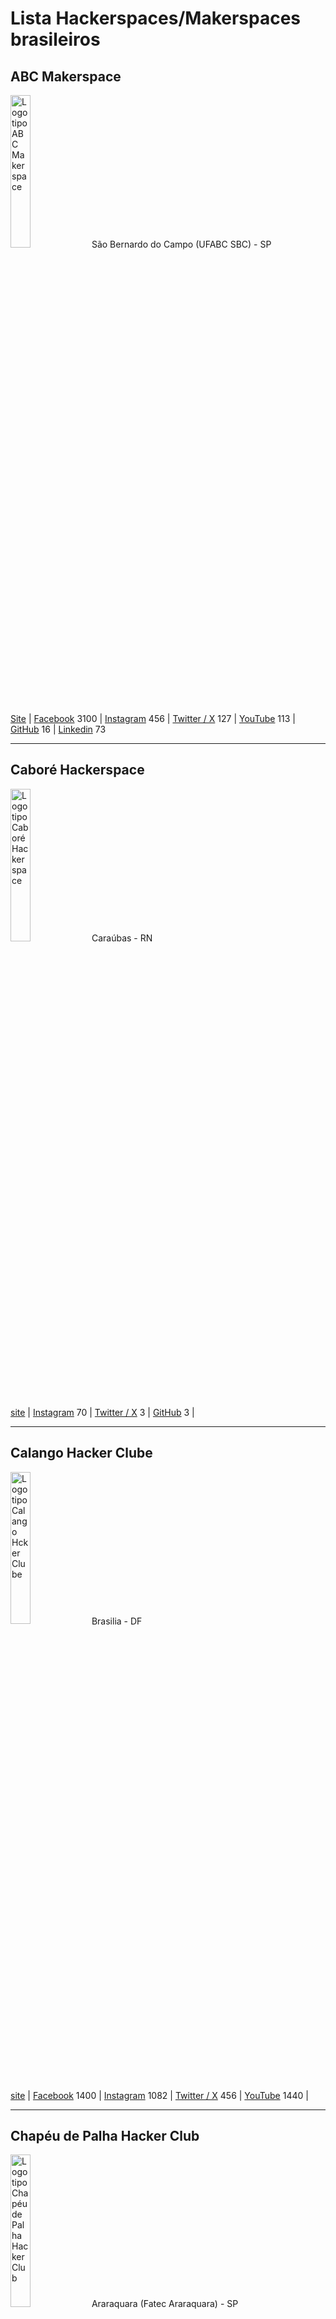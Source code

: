 # Lista Hackerspaces/Makerspaces brasileiros

## ABC Makerspace 

<img src="https://github.com/dumonths/logos/blob/main/abc.png" height="25%" width="25%" alt="Logotipo ABC Makerspace"> São Bernardo do Campo (UFABC SBC) - SP

[Site](https://abcmakerspace.com.br/) | 
[Facebook](https://www.facebook.com/abcmakerspace) 3100 | 
[Instagram](https://www.instagram.com/abcmakerspace/) 456 | 
[Twitter / X](https://twitter.com/abcmakerspace) 127 | 
[YouTube](https://www.youtube.com/channel/UC-llGrye7YYeCX0gTKFbILQ) 113 | 
[GitHub](https://github.com/ABCMakerspace) 16 | 
[Linkedin](https://www.linkedin.com/company/abcmakerspace) 73

________________________________________________________
## Caboré Hackerspace 

<img src="https://github.com/dumonths/logos/blob/main/CABORE.png" height="25%" width="25%" alt="Logotipo Caboré Hackerspace"> Caraúbas - RN

[site](https://www.caborehs.org/) | 
[Instagram](https://www.instagram.com/caborehackerspace) 70 | 
[Twitter / X](https://twitter.com/caborehs) 3 | 
[GitHub](https://github.com/caborehs) 3 | 



________________________________________________________
## Calango Hacker Clube

<img src="https://github.com/dumonths/logos/blob/main/CALANGO.png" height="25%" width="25%" alt="Logotipo Calango Hcker Clube"> Brasilia - DF

[site](https://www.calango.club) | 
[Facebook](https://www.facebook.com/calangohc) 1400 | 
[Instagram](https://www.instagram.com/calangoh4cker/) 1082 | 
[Twitter / X](https://twitter.com/calangohc) 456 | 
[YouTube](https://www.youtube.com/c/+CalangohackerClub) 1440 | 



________________________________________________________
## Chapéu de Palha Hacker Club

<img src="https://github.com/dumonths/logos/blob/main/CHAPEU.png" height="25%" width="25%" alt="Logotipo Chapéu de Palha Hacker Club"> Araraquara (Fatec Araraquara) - SP

[Instagram](https://www.instagram.com/chapeudepalhahackerclub/) 748 | 
[Linkedin](https://www.linkedin.com/company/chap%C3%A9u-de-palha-hacker-club/) 77

________________________________________________________
## Dumont Hackerspace

<img src="https://github.com/dumonths/logos/blob/main/DUMONT.png" height="25%" width="25%" alt="Logotipo Dumont Hackerspace">
 
O hackerspace dos hackerspaces, esta em eventos por todo o Brasil, itinerante.
 
[Facebook](https://www.facebook.com/DumontHackerspace/) 1500 | 
[Instagram](https://www.instagram.com/dumonths) 1771 | 
[Twitter / X](https://twitter.com/dumonths) 288 | 
[GitHub](https://github.com/dumonths) | 
________________________________________________________
## Garoa Hacker Clube

<img src="https://github.com/dumonths/logos/blob/main/GAROA.png" height="25%" width="25%" alt="Logotipo Garoa Hacker Clube"> São Paulo - SP

[site](https://garoa.net.br/) | 
[Facebook](https://www.facebook.com/GaroaHC/) 13000 | 
[Instagram](https://www.instagram.com/garoahc/) 2101 | 
[Twitter / X](https://twitter.com/garoahc) 6687 | 
[YouTube](https://www.youtube.com/channel/UCwY5dKKi8CWsv5_K9csmaew) 653 | 
[GitHub](https://github.com/garoa) 36 | 
[Linkedin](https://www.linkedin.com/company/garoa-hacker-clube/) 748
________________________________________________________
## GERSE - Grupo de Estudo em Robótica e Sistemas Embarcados 

<img src="https://github.com/dumonths/logos/blob/main/GERSE.png" height="25%" width="25%" alt="Logotipo GERSE"> Guarulhos (Instituto Federal de Guarulhos) - SP

[site](http://gerserobotica.com/) Offline | 
[Facebook](https://www.facebook.com/gerserobot) 513 | 
[Instagram](https://www.instagram.com/gerserobotica/?igshid=YmMyMTA2M2Y%3D) 255 | 
[Linkedin](https://www.linkedin.com/in/gerserob%C3%B3ticarob%C3%B3tica/) 7


________________________________________________________
## LHC - Laboratório Hacker de Campinas

<img src="https://github.com/dumonths/logos/blob/main/LHC.png" height="25%" width="25%" alt="Logotipo LHC"> Campinas - SP

[site](https://lhc.net.br/) | 
[Facebook](https://www.facebook.com/lhcnetbr) 2400 | 
[Instagram](https://www.instagram.com/lhcnetbr/) 475 | 
[Twitter / X](https://twitter.com/lhc_campinas) 1314 | 
[YouTube](https://www.youtube.com/c/LhcNetBr) 452 | 
[GitHub](https://github.com/lhc) 24 | 
[Linkedin](https://www.linkedin.com/company/laboratorio-hacker-de-campinas/) 904 | 
[PeerTube](https://peertube.lhc.net.br/) | 
________________________________________________________
## Maringá Hackerspace 

<img src="https://github.com/dumonths/logos/blob/main/MARINGA21.png" height="25%" width="25%" alt="Logotipo Maringá Hackerspace"> Maringá - PR

[site](http://wiki.hackerspace.maringa.br/) | 
[Facebook](https://www.facebook.com/hackerspacemaringa) 807 | 
[Instagram](https://www.instagram.com/hackerspacemaringa) 599 | 
[YouTube](https://www.youtube.com/@hackerspacemaringa2820) 14 | 
[GitHub](https://github.com/HackerSpaceMaringa) | 
[Linkedin](https://www.linkedin.com/company/hsmaringa/) 142


________________________________________________________
## Mate Hackers 

<img src="https://github.com/dumonths/logos/blob/main/MATE.png" height="25%" width="25%" alt="Logotipo Mate Hackers"> Porto Alegre - RS

[site](https://matehackers.org/) |
[Instagram](https://www.instagram.com/matehackers_/) 267 | 


________________________________________________________
## 0xe Hacker Club 

<img src="https://github.com/dumonths/logos/blob/main/OXE.png" height="25%" width="25%" alt="Logotipo 0xe Hacker Club"> Maceió - AL

[site](http://oxehacker.club/) | 
[Facebook](https://www.facebook.com/0xehackerclub/) 1800 | 
[Instagram](https://www.instagram.com/0xehackerclub/) 2269 | 
[Twitter / X](https://twitter.com/0xehackerclub) 459 | 
[YouTube](https://www.youtube.com/channel/UCyp9qyOaS9qhJ0lmRcjGesg) 129 | 
[Linkedin](https://www.linkedin.com/company/0xehackerclub/) 18

________________________________________________________
## Raul Hacker Club

<img src="https://github.com/dumonths/logos/blob/main/RAUL.png" height="25%" width="25%" alt="Logotipo Raul Hacker Club"> Salvador - BA

[site](https://raulhc.cc/) | 
[Facebook](https://www.facebook.com/raulhackerclub) 3300 | 
[Instagram](https://www.instagram.com/raulhackerclub/) 1328 | 
[Twitter / X](https://twitter.com/RaulHackerClub) 184 | 
[YouTube](https://www.youtube.com/@raulhackerclub) 30 |
[Linkedin](https://www.linkedin.com/company/raul-hacker-club/) 156

________________________________________________________
## Rio Maker Space 

<img src="https://github.com/dumonths/logos/blob/main/RIO.png" height="25%" width="25%" alt="Logotipo Rio Maker Space"> Rio de Janeiro - RJ

[site](https://www.riomakerspace.com.br/) | 
[Instagram](https://www.instagram.com/rio_maker_space/) 273 | 
[Linkedin](https://www.linkedin.com/company/riomakerspace/about/) 29

________________________________________________________
## THC - Teresina Hacker Clube 

<img src="https://github.com/dumonths/logos/blob/main/THC.png" height="25%" width="25%" alt="Logotipo Teresina Hacker Clube"> Teresina - PI

[site](https://teresinahc.github.io/) | 
[Instagram](https://www.instagram.com/teresinahc/) 1074 | 
[Twitter / X](https://twitter.com/teresinahc) 114 | 
[GitHub](https://github.com/teresinahc) 7 | 
[Linkedin](https://www.linkedin.com/company/teresina-hacker-clube/) 35

________________________________________________________


# Só achados pela internet, ainda não consegui contato
________________________________________________________
## Cora Coralina Hacker Clube    

<img src="https://github.com/dumonths/logos/blob/main/cora.png" height="25%" width="25%" alt="Logotipo Cora"> Goiania - GO

[Site](https://corahacker.org/) offline | 
[Facebook](https://www.facebook.com/corahackerclub) 435 |
[Instagram](https://www.instagram.com/corahackerclub/) 78 | 

________________________________________________________

## Hackerspace Blumenau    
<img src="https://github.com/HackerspaceBlumenau/logos/blob/master/capivara.png" height="25%" width="25%" alt="Logotipo Blumenau">
Blumenau - SC

[Site](https://www.hackerspaceblumenau.org/) | 
[Facebook](https://www.facebook.com/hackerspace.blumenau) 422 | 
[Instagram](https://www.instagram.com/hs.blumenau/) 60 | 
[Twitter / X](https://twitter.com/hackerspacebnu) 127 | 
[YouTube](https://www.youtube.com/channel/UCxnv5D-9aVcJO5Ah1Bq072g) 465 | 
[GitHub](https://github.com/HackerspaceBlumenau) 5 | 
[Linkedin](https://www.linkedin.com/company/hackerspace-blumenau/) 2000

________________________________________________________
## Hackoonspace    
<img src="https://github.com/dumonths/logos/blob/main/abc.png" height="25%" width="25%" alt="Logotipo ABC">
Endereço

[Site](https://www.hackoonspace.com/) | 
[Facebook](https://www.facebook.com/hackoonspace) | 
[Instagram](https://www.instagram.com/hackoonspace/) 342 | 
[Twitter / X](https://twitter.com/hackoonspace) 88 | 
[YouTube](https://www.youtube.com/@hackoonspace) 100 | 
[GitHub](https://github.com/hackoonspace) 11 | 
[Linkedin](https://www.linkedin.com/company/hackoonspace/about/) 75
________________________________________________________

## Londrina Hacker Club

<img src="https://github.com/dumonths/logos/blob/main/LONDRINA.png" height="25%" width="25%" alt="Logotipo Londrina Hacker Clube "> Londrina - PR

[site](https://www.londrinahackerclub.com.br/) | 
[Linkedin](https://www.linkedin.com/company/londrina-hacker-club/) 58

________________________________________________________
## Oeste Hacker Clube

<img src="https://github.com/dumonths/logos/blob/main/OHC.png" height="25%" width="25%" alt="Logotipo Oeste Hacker Clube "> Bauru - SP

[site](http://oestehc.com.br/) | 
[Facebook](https://www.facebook.com/OesteHC) 495 | 
[Linkedin](https://www.linkedin.com/company/oeste-hacker-club/) 6

________________________________________________________
## Santos Hacker Clube  

<img src="https://github.com/dumonths/logos/blob/main/SHC.png" height="25%" width="25%" alt="Logotipo SHC">
Santos - SP

[Facebook - Grupo](https://www.facebook.com/groups/606806302692500/) 506 | 
[Instagram](https://www.instagram.com/santoshackerclube/) 190 | 
[YouTube](https://www.youtube.com/@shcsantoshackerclube6077) 57 | 
[GitHub](https://github.com/santos-hacker-clube) 

________________________________________________________
## Tarrafa Hacker Clube    

<img src="https://github.com/dumonths/logos/blob/main/Tarrafa.png" height="25%" width="25%" alt="Logotipo Tarrafa Hacker Clube"> Florianópolis - SC

[Site](https://tarrafa.net/) | 
[Facebook](https://www.facebook.com/TarrafaHC) 2000 | 
[YouTube](https://www.youtube.com/channel/UCs0R96qojyNDGR1bfMl5scw) 51 | 
[GitHub](https://github.com/tarrafahc) 2

________________________________________________________
## ABC   <img src="https://github.com/dumonths/logos/blob/main/abc.png" height="25%" width="25%" alt="Logotipo ABC">
Endereço

[Site]() | 
[Facebook]() | 
[Instagram]() 0 | 
[Twitter / X]() | 
[YouTube]() | 
[GitHub]() | 
[Linkedin]()


________________________________________________________
## ABC  <img src="https://github.com/dumonths/logos/blob/main/abc.png" height="25%" width="25%" alt="Logotipo ABC Makerspace">
Endereço

[Site]() | 
[Facebook]() | 
[Instagram]() 0 | 
[Twitter / X]() | 
[YouTube]() | 
[GitHub]() | 
[Linkedin]()


________________________________________________________
## ABC   <img src="https://github.com/dumonths/logos/blob/main/abc.png" height="25%" width="25%" alt="Logotipo ABC">
Endereço

[Site]() | 
[Facebook]() | 
[Instagram]() 0 | 
[Twitter / X]() | 
[YouTube]() | 
[GitHub]() | 
[Linkedin]()


________________________________________________________

## ABC   <img src="https://github.com/dumonths/logos/blob/main/abc.png" height="25%" width="25%" alt="Logotipo ABC">
Endereço

[Site]() | 
[Facebook]() | 
[Instagram]() 0 | 
[Twitter / X]() | 
[YouTube]() | 
[GitHub]() | 
[Linkedin]()


________________________________________________________
## ABC   <img src="https://github.com/dumonths/logos/blob/main/abc.png" height="25%" width="25%" alt="Logotipo ABC">
Endereço

[Site]() | 
[Facebook]() | 
[Instagram]() 0 | 
[Twitter / X]() | 
[YouTube]() | 
[GitHub]() | 
[Linkedin]()


________________________________________________________
## ABC    <img src="https://github.com/dumonths/logos/blob/main/abc.png" height="25%" width="25%" alt="Logotipo ABC ">
Endereço

[Site]() | 
[Facebook]() | 
[Instagram]() 0 | 
[Twitter / X]() | 
[YouTube]() | 
[GitHub]() | 
[Linkedin]()


________________________________________________________

## Observações:
Números na frente do link do Facebook é de inscritos em 31/03/2024.

Números na frente do link do Instagram é de seguidores em 11/03/2024.

Números na frente do link do YouTube é de inscritos em 31/03/2024.

Números na frente do link do GitHub é de seguidores em 31/03/2024.

Números na frente do link do Linkedin é de seguidores em 31/03/2024.

Não coloquei grupos de Telegram e email devido aos bots.

Hackerspaces brasileiros:

[Ativos em 2017 segundo Autoria em Rede](https://autoriaemrede.wordpress.com/hackerspaces-no-brasil/lista-dos-hackerspaces-ativos/)

[Registrados na Wiki do Garoa Hacker Clube](https://garoa.net.br/wiki/Hackerspaces_Brasileiros)

[Registrados na Wiki Hackerspaces.org](https://wiki.hackerspaces.org/Brazil)

________________________________________________________


